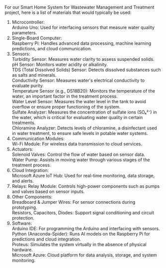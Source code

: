 For our Smart Home System for Wastewater Management and Treatment project, here is a list of materials that would typically be used:
1. Microcontroller:<br>
Arduino Uno: Used for interfacing sensors that measure water quality parameters.
2. Single-Board Computer:<br>
Raspberry Pi: Handles advanced data processing, machine learning predictions, and cloud communication.<br>
3. Sensors:<br>
Turbidity Sensor: Measures water clarity to assess suspended solids.<br>
pH Sensor: Monitors water acidity or alkalinity.<br>
TDS (Total Dissolved Solids) Sensor: Detects dissolved substances such as salts and minerals.<br>
Conductivity Sensor: Measures water's electrical conductivity to evaluate purity.<br>
Temperature Sensor (e.g., DS18B20): Monitors the temperature of the water, an important factor in the treatment process.<br>
Water Level Sensor: Measures the water level in the tank to avoid overflow or ensure proper functioning of the system.<br>
Sulfate Analyzer: Measures the concentration of sulfate ions (SO₄²⁻) in the water, which is critical for evaluating water quality in certain treatments.<br>
Chloramine Analyzer: Detects levels of chloramine, a disinfectant used in water treatment, to ensure safe levels in potable water systems.<br>
4. Communication Modules:<br>
Wi-Fi Module: For wireless data transmission to cloud services.<br>
5. Actuators:<br>
Solenoid Valves: Control the flow of water based on sensor data.<br>
Water Pump: Assists in moving water through various stages of the treatment process.<br>
6. Cloud Integration:<br>
Microsoft Azure IoT Hub: Used for real-time monitoring, data storage, and alerts.<br>
7. Relays:
Relay Module: Controls high-power components such as pumps and valves based on sensor inputs.<br>
8. Other Components:<br>
Breadboard & Jumper Wires: For sensor connections during prototyping.<br>
Resistors, Capacitors, Diodes: Support signal conditioning and circuit protection.<br>
9. Software:<br>
Arduino IDE: For programming the Arduino and interfacing with sensors.<br>
Python (Anaconda-Spider): Runs AI models on the Raspberry Pi for predictions and cloud integration.<br>
Proteus: Simulates the system virtually in the absence of physical hardware.<br>
Microsoft Azure: Cloud platform for data analysis, storage, and system monitoring.<br>
